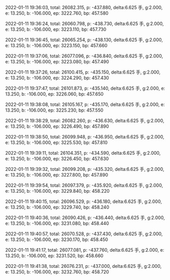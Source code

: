 2022-01-11 19:36:03, total: 26082.315, p: -437.880, delta:6.625 手, g:2.000, e: 13.250, b: -106.000, ep: 3222.760, bp: 457.580

2022-01-11 19:36:24, total: 26060.798, p: -438.730, delta:6.625 手, g:2.000, e: 13.250, b: -106.000, ep: 3223.110, bp: 457.730

2022-01-11 19:36:45, total: 26065.254, p: -438.130, delta:6.625 手, g:2.000, e: 13.250, b: -106.000, ep: 3223.150, bp: 457.660

2022-01-11 19:37:06, total: 26077.096, p: -436.840, delta:6.625 手, g:2.000, e: 13.250, b: -106.000, ep: 3223.080, bp: 457.490

2022-01-11 19:37:26, total: 26100.415, p: -435.150, delta:6.625 手, g:2.000, e: 13.250, b: -106.000, ep: 3224.290, bp: 457.430

2022-01-11 19:37:47, total: 26101.873, p: -435.140, delta:6.625 手, g:2.000, e: 13.250, b: -106.000, ep: 3226.060, bp: 457.650

2022-01-11 19:38:08, total: 26105.167, p: -435.170, delta:6.625 手, g:2.000, e: 13.250, b: -106.000, ep: 3225.230, bp: 457.550

2022-01-11 19:38:29, total: 26082.260, p: -436.630, delta:6.625 手, g:2.000, e: 13.250, b: -106.000, ep: 3226.490, bp: 457.890

2022-01-11 19:38:50, total: 26099.948, p: -436.950, delta:6.625 手, g:2.000, e: 13.250, b: -106.000, ep: 3225.530, bp: 457.810

2022-01-11 19:39:11, total: 26104.351, p: -434.590, delta:6.625 手, g:2.000, e: 13.250, b: -106.000, ep: 3226.450, bp: 457.630

2022-01-11 19:39:32, total: 26099.208, p: -435.320, delta:6.625 手, g:2.000, e: 13.250, b: -106.000, ep: 3227.800, bp: 457.890

2022-01-11 19:39:54, total: 26097.379, p: -435.920, delta:6.625 手, g:2.000, e: 13.250, b: -106.000, ep: 3229.840, bp: 458.220

2022-01-11 19:40:15, total: 26096.529, p: -436.180, delta:6.625 手, g:2.000, e: 13.250, b: -106.000, ep: 3229.740, bp: 458.240

2022-01-11 19:40:36, total: 26090.426, p: -436.440, delta:6.625 手, g:2.000, e: 13.250, b: -106.000, ep: 3231.080, bp: 458.440

2022-01-11 19:40:57, total: 26070.528, p: -437.430, delta:6.625 手, g:2.000, e: 13.250, b: -106.000, ep: 3230.170, bp: 458.450

2022-01-11 19:41:17, total: 26077.081, p: -437.760, delta:6.625 手, g:2.000, e: 13.250, b: -106.000, ep: 3231.520, bp: 458.660

2022-01-11 19:41:38, total: 26076.231, p: -437.000, delta:6.625 手, g:2.000, e: 13.250, b: -106.000, ep: 3232.760, bp: 458.720